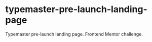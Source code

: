 # typemaster-pre-launch-landing-page
Typemaster pre-launch landing page. Frontend Mentor challenge.
